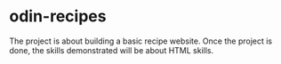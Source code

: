 # odin-recipes
The project is about building a basic recipe website.
Once the project is done, the skills demonstrated will be about HTML skills.
